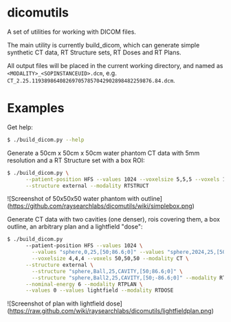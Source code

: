 dicomutils
==========

A set of utilities for working with DICOM files.

The main utility is currently build_dicom, which can generate simple synthetic CT data, 
RT Structure sets, RT Doses and RT Plans.

All output files will be placed in the current working directory, and named as `<MODALITY>_<SOPINSTANCEUID>.dcm`, e.g. `CT_2.25.119389864082697057857042902898482259876.84.dcm`.

Examples
========

Get help:
```bash
$ ./build_dicom.py --help
```

Generate a 50cm x 50cm x 50cm water phantom CT data with 5mm resolution and a RT Structure set with a box ROI:

```bash
$ ./build_dicom.py \
      --patient-position HFS --values 1024 --voxelsize 5,5,5 --voxels 100,100,100 --modality CT \
      --structure external --modality RTSTRUCT
```

![Screenshot of 50x50x50 water phantom with outline] (https://github.com/raysearchlabs/dicomutils/wiki/simplebox.png)

Generate CT data with two cavities (one denser), rois covering them, a box outline, an arbitrary plan 
and a lightfield "dose":

```bash
$ ./build_dicom.py 
      --patient-position HFS --values 1024 \
        --values "sphere,0,25,[50;86.6;0]" --values "sphere,2024,25,[50;-86.6;0]" \
        --voxelsize 4,4,4 --voxels 50,50,50 --modality CT \
      --structure external \
        --structure "sphere,Ball,25,CAVITY,[50;86.6;0]" \
        --structure "sphere,Ball2,25,CAVITY,[50;-86.6;0]" --modality RTSTRUCT \
      --nominal-energy 6 --modality RTPLAN \
      --values 0 --values lightfield --modality RTDOSE
```

![Screenshot of plan with lightfield dose] (https://raw.github.com/wiki/raysearchlabs/dicomutils/lightfieldplan.png)